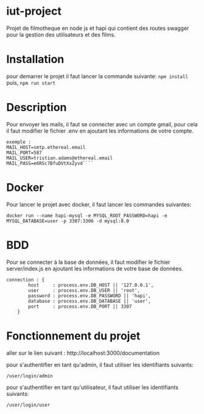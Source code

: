 # iut-project
Projet de filmotheque en node js et hapi qui contient des routes swagger pour la gestion des utilisateurs et des films.

# Installation
pour demarrer le projet il faut lancer la commande suivante:
```npm install```
puis,
```npm run start```

# Description
Pour envoyer les mails, il faut se connecter avec un compte gmail, pour cela il faut modifier le fichier .env en ajoutant les informations de votre compte.
``````
exemple :
MAIL_HOST=smtp.ethereal.email
MAIL_PORT=587
MAIL_USER=tristian.adams@ethereal.email
MAIL_PASS=e6RSc7BfuDVtXxZyvd````

``````
# Docker 
Pour lancer le projet avec docker, il faut lancer les commandes suivantes:
``````
docker run --name hapi-mysql -e MYSQL_ROOT_PASSWORD=hapi -e MYSQL_DATABASE=user -p 3307:3306 -d mysql:8.0
``````
# BDD
Pour se connecter à la base de données, il faut modifier le fichier server/index.js en ajoutant les informations de votre base de données.
``````
connection : {
        host     : process.env.DB_HOST || '127.0.0.1',
        user     : process.env.DB_USER || 'root',
        password : process.env.DB_PASSWORD || 'hapi',
        database : process.env.DB_DATABASE || 'user',
        port     : process.env.DB_PORT || 3307
    }
``````

# Fonctionnement du projet

aller sur le lien suivant : http://localhost:3000/documentation

pour s'authentifier en tant qu'admin, il faut utiliser les identifiants suivants:
```````
/user/login/admin
```````
pour s'authentifier en tant qu'utilisateur, il faut utiliser les identifiants suivants:
```````
/user/login/user
```````
